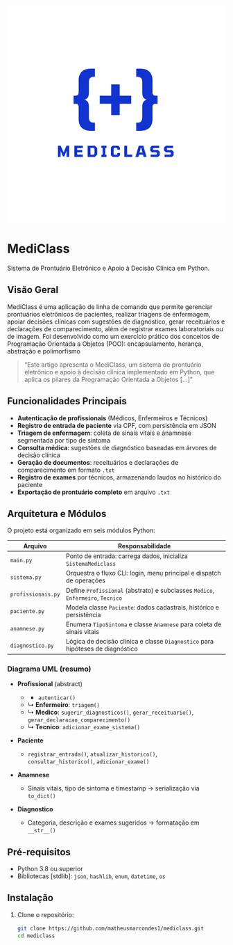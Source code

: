 ![Logo do MediClass](1.png)
# MediClass

Sistema de Prontuário Eletrônico e Apoio à Decisão Clínica em Python.

## Visão Geral

MediClass é uma aplicação de linha de comando que permite gerenciar prontuários eletrônicos de pacientes, realizar triagens de enfermagem, apoiar decisões clínicas com sugestões de diagnóstico, gerar receituários e declarações de comparecimento, além de registrar exames laboratoriais ou de imagem. Foi desenvolvido como um exercício prático dos conceitos de Programação Orientada a Objetos (POO): encapsulamento, herança, abstração e polimorfismo
> “Este artigo apresenta o MediClass, um sistema de prontuário eletrônico e apoio à decisão clínica implementado em Python, que aplica os pilares da Programação Orientada a Objetos […]”

## Funcionalidades Principais

- **Autenticação de profissionais** (Médicos, Enfermeiros e Técnicos)  
- **Registro de entrada de paciente** via CPF, com persistência em JSON  
- **Triagem de enfermagem**: coleta de sinais vitais e anamnese segmentada por tipo de sintoma  
- **Consulta médica**: sugestões de diagnóstico baseadas em árvores de decisão clínica  
- **Geração de documentos**: receituários e declarações de comparecimento em formato `.txt`  
- **Registro de exames** por técnicos, armazenando laudos no histórico do paciente  
- **Exportação de prontuário completo** em arquivo `.txt`  

## Arquitetura e Módulos

O projeto está organizado em seis módulos Python:

| Arquivo            | Responsabilidade                                                        |
|--------------------|-------------------------------------------------------------------------|
| `main.py`          | Ponto de entrada: carrega dados, inicializa `SistemaMediclass`          |
| `sistema.py`       | Orquestra o fluxo CLI: login, menu principal e dispatch de operações    |
| `profissionais.py` | Define `Profissional` (abstrato) e subclasses `Medico`, `Enfermeiro`, `Tecnico` |
| `paciente.py`      | Modela classe `Paciente`: dados cadastrais, histórico e persistência    |
| `anamnese.py`      | Enumera `TipoSintoma` e classe `Anamnese` para coleta de sinais vitais  |
| `diagnostico.py`   | Lógica de decisão clínica e classe `Diagnostico` para hipóteses de diagnóstico |

### Diagrama UML (resumo)

- **Profissional** (abstract)  
  - + `autenticar()`  
  - ↳ **Enfermeiro**: `triagem()`  
  - ↳ **Medico**: `sugerir_diagnosticos()`, `gerar_receituario()`, `gerar_declaracao_comparecimento()`  
  - ↳ **Tecnico**: `adicionar_exame_sistema()`  

- **Paciente**  
  - `registrar_entrada()`, `atualizar_historico()`, `consultar_historico()`, `adicionar_exame()`  

- **Anamnese**  
  - Sinais vitais, tipo de sintoma e timestamp → serialização via `to_dict()`  

- **Diagnostico**  
  - Categoria, descrição e exames sugeridos → formatação em `__str__()`  

## Pré-requisitos

- Python 3.8 ou superior  
- Bibliotecas [stdlib]: `json`, `hashlib`, `enum`, `datetime`, `os`

## Instalação

1. Clone o repositório:  
   ```bash
   git clone https://github.com/matheusmarcondes1/mediclass.git
   cd mediclass
